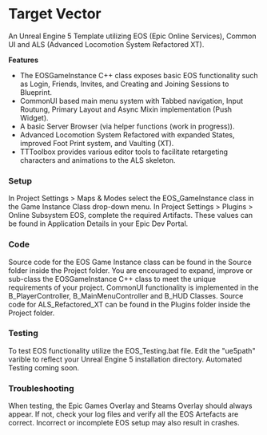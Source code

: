 # Target Vector
An Unreal Engine 5 Template utilizing EOS (Epic Online Services), Common UI and ALS (Advanced Locomotion System Refactored XT).

**Features**

- The EOSGameInstance C++ class exposes basic EOS functionality such as Login, Friends, Invites, and Creating and Joining Sessions to Blueprint.
- CommonUI based main menu system with Tabbed navigation, Input Routung, Primary Layout and Async Mixin implementation (Push Widget).
- A basic Server Browser (via helper functions (work in progress)). 
- Advanced Locomotion System Refactored with expanded States, improved Foot Print system, and Vaulting (XT).
- TTToolbox provides various editor tools to facilitate retargeting characters and animations to the ALS skeleton.


### Setup
In Project Settings > Maps & Modes select the EOS_GameInstance class in the Game Instance Class drop-down menu.
In Project Settings > Plugins > Online Subsystem EOS, complete the required Artifacts. These values can be found in Application Details in your Epic Dev Portal.

### Code
Source code for the EOS Game Instance class can be found in the Source folder inside the Project folder. You are encouraged to expand, improve or sub-class the EOSGameInstance C++ class to meet the unique requirements of your project.
CommonUI functionality is implemented in the B_PlayerController, B_MainMenuController and B_HUD Classes.
Source code for ALS_Refactored_XT can be found in the Plugins folder inside the Project folder.

### Testing
To test EOS functionality utilize the EOS_Testing.bat file. Edit the "ue5path" varible to reflect your Unreal Engine 5 installation directory.
Automated Testing coming soon.

### Troubleshooting
When testing, the Epic Games Overlay and Steams Overlay should always appear. If not, check your log files and verify all the EOS Artefacts are correct. Incorrect or incomplete EOS setup may also result in crashes.
